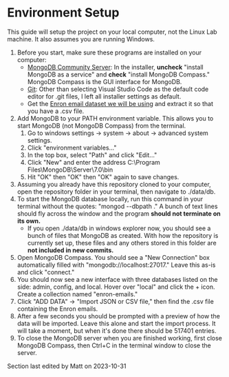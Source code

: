 # Environment Setup
This guide will setup the project on your local computer, not the Linux Lab machine. It also assumes you are running Windows.
1. Before you start, make sure these programs are installed on your computer:
    * [MongoDB Community Server](https://www.mongodb.com/try/download/community): In the installer, **uncheck** "install MongoDB as a service" and **check** "install MongoDB Compass." MongoDB Compass is the GUI interface for MongoDB.
    * [Git](https://git-scm.com/downloads): Other than selecting Visual Studio Code as the default code editor for .git files, I left all installer settings as default.
    * Get the [Enron email dataset we will be using](https://www.kaggle.com/datasets/wcukierski/enron-email-dataset) and extract it so that you have a .csv file.
2. Add MongoDB to your PATH environment variable. This allows you to start MongoDB (not MongoDB Compass) from the terminal.
    1. Go to windows settings -> system -> about -> advanced system settings. 
    2. Click "environment variables..."
    3. In the top box, select "Path" and click "Edit..."
    4. Click "New" and enter the address C:\Program Files\MongoDB\Server\7.0\bin
    5. Hit "OK" then "OK" then "OK" again to save changes.
3. Assuming you already have this repository cloned to your computer, open the repository folder in your terminal, then navigate to ./data/db.
4. To start the MongoDB database locally, run this command in your terminal without the quotes: "mongod --dbpath ." A bunch of text lines should fly across the window and the program **should not terminate on its own.**
    * If you open ./data/db in windows explorer now, you should see a bunch of files that MongoDB as created. With how the repository is currently set up, these files and any others stored in this folder are **not included in new commits.**
5. Open MongoDB Compass. You should see a "New Connection" box automatically filled with "mongodb://localhost:27017." Leave this as-is and click "connect."
6. You should now see a new interface with three databases listed on the side: admin, config, and local. Hover over "local" and click the + icon. Create a collection named "enron-emails."
7. Click "ADD DATA" -> "Import JSON or CSV file," then find the .csv file containing the Enron emails.
8. After a few seconds you should be prompted with a preview of how the data will be imported. Leave this alone and start the import process. It will take a moment, but when it's done there should be 517401 entries.
9. To close the MongoDB server when you are finished working, first close MongoDB Compass, then Ctrl+C in the terminal window to close the server.

Section last edited by Matt on 2023-10-31